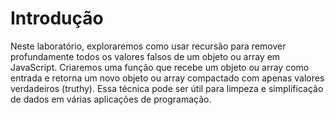 # Introdução

Neste laboratório, exploraremos como usar recursão para remover profundamente todos os valores falsos de um objeto ou array em JavaScript. Criaremos uma função que recebe um objeto ou array como entrada e retorna um novo objeto ou array compactado com apenas valores verdadeiros (truthy). Essa técnica pode ser útil para limpeza e simplificação de dados em várias aplicações de programação.
